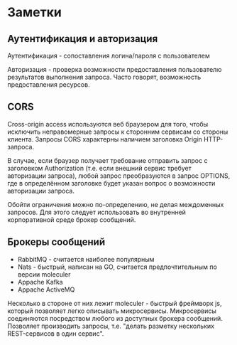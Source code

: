 # Заметки

## Аутентификация и авторизация

Аутентификация - сопоставления логина/пароля с пользователем

Авторизация - проверка возможности предоставления пользователю результатов выполнения запроса. Часто говорят, возможность предоставления ресурсов. 

## CORS

Cross-origin access используются веб браузером для того, чтобы исключить неправомерные запросы к сторонним сервисам со стороны клиента. Запросы CORS характерны наличием заголовка Origin HTTP-запроса.

В случае, если браузер получает требование отправить запрос с заголовком Authorization (т.е. если внешний сервис требует авторизации запроса), любой запрос преобразуются в запрос OPTIONS, где в определённом заголовке будет указан вопрос о возможности авторизации запроса.

Обойти ограничения можно по-определению, не делая междоменных запросов. Для этого следует использовать во внутренней корпоративной среде брокер сообщений.

## Брокеры сообщений

* RabbitMQ - считается наиболее популярным
* Nats - быстрый, написан на GO, считается предпочтительным по версии moleculer
* Appache Kafka
* Appache ActiveMQ

Несколько в стороне от них лежит moleculer - быстрый фреймворк js, который позволяет легко описывать микросервисы. Микросервисы соединяются посредством любого из доступных брокера сообщений. Позволяет производить запросы, т.е. "делать разметку нескольких REST-сервисов в один сервис".